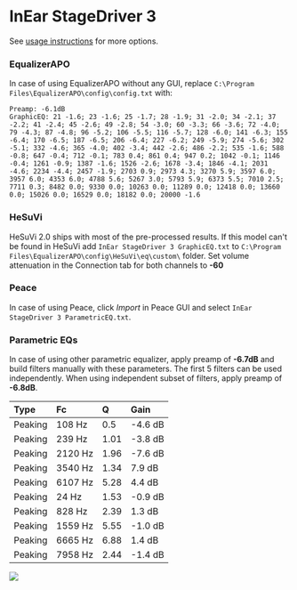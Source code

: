 # InEar StageDriver 3
See [usage instructions](https://github.com/jaakkopasanen/AutoEq#usage) for more options.

### EqualizerAPO
In case of using EqualizerAPO without any GUI, replace `C:\Program Files\EqualizerAPO\config\config.txt`
with:
```
Preamp: -6.1dB
GraphicEQ: 21 -1.6; 23 -1.6; 25 -1.7; 28 -1.9; 31 -2.0; 34 -2.1; 37 -2.2; 41 -2.4; 45 -2.6; 49 -2.8; 54 -3.0; 60 -3.3; 66 -3.6; 72 -4.0; 79 -4.3; 87 -4.8; 96 -5.2; 106 -5.5; 116 -5.7; 128 -6.0; 141 -6.3; 155 -6.4; 170 -6.5; 187 -6.5; 206 -6.4; 227 -6.2; 249 -5.9; 274 -5.6; 302 -5.1; 332 -4.6; 365 -4.0; 402 -3.4; 442 -2.6; 486 -2.2; 535 -1.6; 588 -0.8; 647 -0.4; 712 -0.1; 783 0.4; 861 0.4; 947 0.2; 1042 -0.1; 1146 -0.4; 1261 -0.9; 1387 -1.6; 1526 -2.6; 1678 -3.4; 1846 -4.1; 2031 -4.6; 2234 -4.4; 2457 -1.9; 2703 0.9; 2973 4.3; 3270 5.9; 3597 6.0; 3957 6.0; 4353 6.0; 4788 5.6; 5267 3.0; 5793 5.9; 6373 5.5; 7010 2.5; 7711 0.3; 8482 0.0; 9330 0.0; 10263 0.0; 11289 0.0; 12418 0.0; 13660 0.0; 15026 0.0; 16529 0.0; 18182 0.0; 20000 -1.6
```

### HeSuVi
HeSuVi 2.0 ships with most of the pre-processed results. If this model can't be found in HeSuVi add
`InEar StageDriver 3 GraphicEQ.txt` to `C:\Program Files\EqualizerAPO\config\HeSuVi\eq\custom\` folder.
Set volume attenuation in the Connection tab for both channels to **-60**

### Peace
In case of using Peace, click *Import* in Peace GUI and select `InEar StageDriver 3 ParametricEQ.txt`.

### Parametric EQs
In case of using other parametric equalizer, apply preamp of **-6.7dB** and build filters manually
with these parameters. The first 5 filters can be used independently.
When using independent subset of filters, apply preamp of **-6.8dB**.

| Type    | Fc      |    Q | Gain    |
|:--------|:--------|:-----|:--------|
| Peaking | 108 Hz  | 0.5  | -4.6 dB |
| Peaking | 239 Hz  | 1.01 | -3.8 dB |
| Peaking | 2120 Hz | 1.96 | -7.6 dB |
| Peaking | 3540 Hz | 1.34 | 7.9 dB  |
| Peaking | 6107 Hz | 5.28 | 4.4 dB  |
| Peaking | 24 Hz   | 1.53 | -0.9 dB |
| Peaking | 828 Hz  | 2.39 | 1.3 dB  |
| Peaking | 1559 Hz | 5.55 | -1.0 dB |
| Peaking | 6665 Hz | 6.88 | 1.4 dB  |
| Peaking | 7958 Hz | 2.44 | -1.4 dB |

![](https://raw.githubusercontent.com/jaakkopasanen/AutoEq/master/results/innerfidelity/sbaf-serious/InEar%20StageDriver%203/InEar%20StageDriver%203.png)